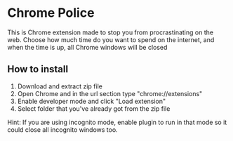 <h1>Chrome Police</h1>
<p>This is Chrome extension made to stop you from procrastinating on the web. Choose how much time do you want to spend 
on the internet, and when the time is up, all Chrome windows will be closed</p>

<h2>How to install</h2>
<ol>
  <li>Download and extract zip file</li>
  <li>Open Chrome and in the url section type "chrome://extensions"</li>
  <li>Enable developer mode and click "Load extension"</li>
  <li>Select folder that you've already got from the zip file</li>
</ol>

<p>Hint: If you are using incognito mode, enable plugin to run in that mode so it could close all incognito windows too.</p>
